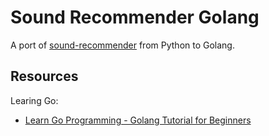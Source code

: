 # Sound Recommender Golang

A port of [sound-recommender](https://github.com/peter/sound-recommender) from Python to Golang.

## Resources

Learing Go:

* [Learn Go Programming - Golang Tutorial for Beginners](https://www.youtube.com/watch?v=YS4e4q9oBaU&t=537s)
